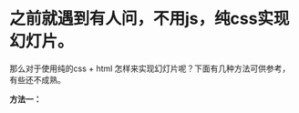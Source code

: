 <h1>之前就遇到有人问，不用js，纯css实现幻灯片。</h1>
<p>那么对于使用纯的css + html 怎样来实现幻灯片呢？下面有几种方法可供参考，有些还不成熟。</p>
<strong>方法一：</strong>